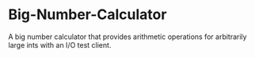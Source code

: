 # Big-Number-Calculator

A big number calculator that provides arithmetic operations for arbitrarily large ints with an I/O test client.
